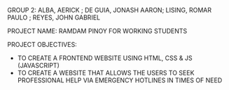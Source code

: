 GROUP 2: ALBA, AERICK ; DE GUIA, JONASH AARON; LISING, ROMAR PAULO ; REYES, JOHN GABRIEL 

PROJECT NAME: RAMDAM PINOY FOR WORKING STUDENTS 


PROJECT OBJECTIVES: 
* TO CREATE A FRONTEND WEBSITE USING HTML, CSS & JS (JAVASCRIPT)
* TO CREATE A WEBSITE THAT ALLOWS THE USERS TO SEEK PROFESSIONAL HELP VIA EMERGENCY HOTLINES IN TIMES OF NEED 
